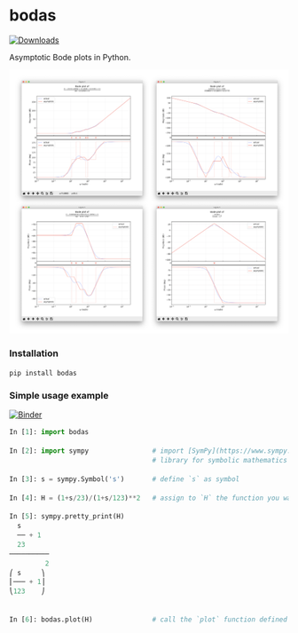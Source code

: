 # bodas
[![Downloads](https://pepy.tech/badge/bodas)](https://pepy.tech/project/bodas)

Asymptotic Bode plots in Python.

![](https://github.com/urbanij/bodas/blob/main/docs/example2.png?raw=true)

### Installation
`pip install bodas`


### Simple usage example
[![Binder](https://mybinder.org/badge_logo.svg)](https://mybinder.org/v2/gh/urbanij/bodas/HEAD?labpath=examples%2Fbasic.ipynb)

```python
In [1]: import bodas 

In [2]: import sympy                # import [SymPy](https://www.sympy.org) the Python 
                                    # library for symbolic mathematics

In [3]: s = sympy.Symbol('s')       # define `s` as symbol

In [4]: H = (1+s/23)/(1+s/123)**2   # assign to `H` the function you want to plot

In [5]: sympy.pretty_print(H)
  s
  ── + 1
  23
──────────
         2
⎛ s     ⎞
⎜─── + 1⎟
⎝123    ⎠


In [6]: bodas.plot(H)               # call the `plot` function defined in the bodas library
```



<!-- ### Todo
See [TODO.md](https://github.com/urbanij/bodas/blob/main/TODO.md) -->
